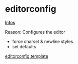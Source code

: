 # editorconfig

[Infos](http://editorconfig.org/)

Reason: Configures the editor

- force charset & newline styles
- set defaults

[editorconfig template](https://github.com/merkle-open/frontend-defaults-cli/blob/master/templates/editorconfig/.editorconfig)
